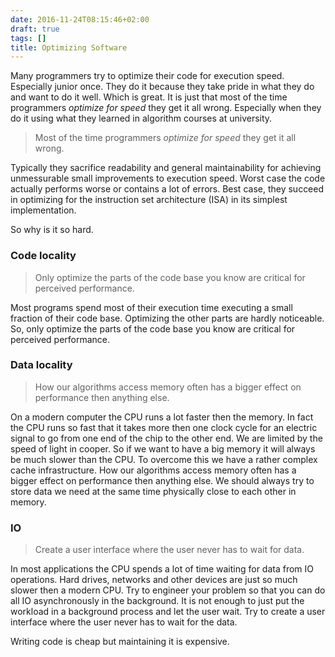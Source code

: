 ```yaml
---
date: 2016-11-24T08:15:46+02:00
draft: true
tags: []
title: Optimizing Software
---
```

Many programmers try to optimize their code for execution speed. Especially junior once. They do it because they take pride in what they do and want to do it well. Which is great. It is just that most of the time programmers _optimize for speed_ they get it all wrong. Especially when they do it using what they learned in algorithm courses at university.

> Most of the time programmers _optimize for speed_ they get it all wrong.

Typically they sacrifice readability and general maintainability for achieving unmessurable small improvements to execution speed. Worst case the code actually performs worse or contains a lot of errors. Best case, they succeed in optimizing for the instruction set architecture (ISA) in its simplest implementation.

So why is it so hard.

### Code locality
> Only optimize the parts of the code base you know are critical for perceived performance.

Most programs spend most of their execution time executing a small fraction of their code base. Optimizing the other parts are hardly noticeable. So, only optimize the parts of the code base you know are critical for perceived performance.

### Data locality
> How our algorithms access memory often has a bigger effect on performance then anything else.

On a modern computer the CPU runs a lot faster then the memory. In fact the CPU runs so fast that it takes more then one clock cycle for an electric signal to go from one end of the chip to the other end. We are limited by the speed of light in cooper. So if we want to have a big memory it will always be much slower than the CPU. To overcome this we have a rather complex cache infrastructure. How our algorithms access memory often has a bigger effect on performance then anything else. We should always try to store data we need at the same time physically close to each other in memory.

### IO
> Create a user interface where the user never has to wait for data.

In most applications the CPU spends a lot of time waiting for data from IO operations. Hard drives, networks and other devices are just so much slower then a modern CPU. Try to engineer your problem so that you can do all IO asynchronously in the background. It is not enough to just put the workload in a background process and let the user wait. Try to create a user interface where the user never has to wait for the data.



Writing code is cheap but maintaining it is expensive.
